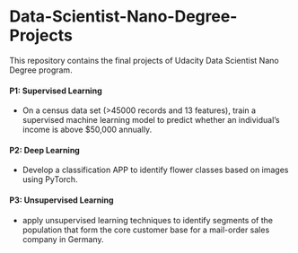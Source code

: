 # Data-Scientist-Nano-Degree-Projects
This repository contains the final projects of Udacity Data Scientist Nano Degree program.<br>

#### P1: Supervised Learning
 - On a census data set (>45000 records and 13 features), train a supervised machine learning model to predict whether an individual’s income is above $50,000 annually. <br>

#### P2: Deep Learning
 - Develop a classification APP to identify flower classes based on images using PyTorch. <br>
 
#### P3: Unsupervised Learning
 - apply unsupervised learning techniques to identify segments of the population that form the core customer base for a mail-order sales company in Germany. <br> 
